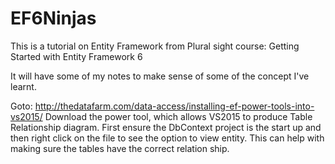 # EF6Ninjas

This is a tutorial on Entity Framework from Plural sight course: Getting Started with Entity Framework 6

It will have some of my notes to make sense of some of the concept I've learnt.

Goto: http://thedatafarm.com/data-access/installing-ef-power-tools-into-vs2015/
  Download the power tool, which allows VS2015 to produce Table Relationship diagram.
  First ensure the DbContext project is the start up and then right click on the file to see the option to view entity.
  This can help with making sure the tables have the correct relation ship.
